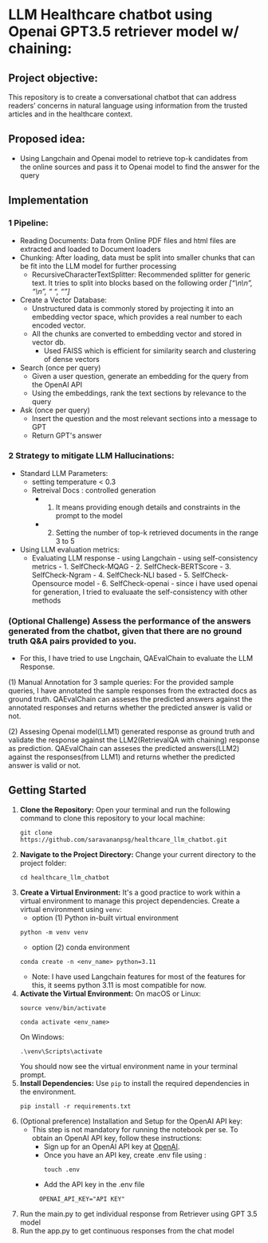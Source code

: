 # LLM Healthcare chatbot using Openai GPT3.5 retriever model w/ chaining:

## Project objective: 
This repository is to create a conversational chatbot that can address readers’ concerns in natural language using information from the trusted articles and in the  healthcare context.

## Proposed idea:
* Using Langchain and Openai model to retrieve top-k candidates from the online sources and pass it to Openai model to find the answer for the query

## Implementation

### 1 Pipeline: 

* Reading Documents: Data from Online PDF files and html files are extracted and loaded to Document loaders
* Chunking:  After loading, data must be split into smaller chunks that can be fit into the LLM model for further processing
  * RecursiveCharacterTextSplitter: Recommended splitter for generic text. It tries to split into blocks based on the following order *[“\n\n”, “\n”, “ “, “”]*
* Create a Vector Database: 
  * Unstructured data is commonly stored by projecting it into an embedding vector space, which provides a real number to each encoded vector. 
  * All the chunks are converted to embedding vector and stored in vector db. 
    * Used FAISS which is efficient for similarity search and clustering of dense vectors
* Search (once per query)
  * Given a user question, generate an embedding for the query from the OpenAI API
  * Using the embeddings, rank the text sections by relevance to the query
* Ask (once per query)
  * Insert the question and the most relevant sections into a message to GPT
  * Return GPT's answer

### 2 Strategy to mitigate LLM Hallucinations:

* Standard LLM Parameters:
  * setting temperature < 0.3
  * Retreival Docs : controlled generation
    * 1. It means providing enough details and constraints in the prompt to the model 
    * 2. Setting the number of top-k retrieved documents in the range 3 to 5
* Using LLM evaluation metrics:
    * Evaluating LLM response 
           - using Langchain
           - using self-consistency metrics
                - 1. SelfCheck-MQAG 
                - 2. SelfCheck-BERTScore
                - 3. SelfCheck-Ngram
                - 4. SelfCheck-NLI based
                - 5. SelfCheck-Opensource model
                - 6. SelfCheck-openai - since i have used openai for generation, I tried to evaluaate the self-consistency with other methods
### (Optional Challenge)  Assess the performance of the answers generated from the chatbot, given that there are no ground truth Q&A pairs provided to you.  
* For this, I have tried to use Lngchain, QAEvalChain to evaluate the LLM Response. 

(1) Manual Annotation for 3 sample queries: For the provided sample queries, I have annotated the sample responses from the extracted docs as ground truth. QAEvalChain can asseses the predicted answers against the annotated responses and returns whether the predicted answer is valid or not.

(2) Assesing Openai model(LLM1) generated response as ground truth and validate the response against the LLM2(RetrievalQA with chaining) response as prediction.  QAEvalChain can asseses the predicted answers(LLM2) against the responses(from LLM1) and returns whether the predicted answer is valid or not.

## Getting Started

1. **Clone the Repository:**
   Open your terminal and run the following command to clone this repository to your local machine:
   ```shell
   git clone https://github.com/saravananpsg/healthcare_llm_chatbot.git
   ```
2. **Navigate to the Project Directory:**
   Change your current directory to the project folder:
   ```shell
   cd healthcare_llm_chatbot
   ```
3. **Create a Virtual Environment:**
   It's a good practice to work within a virtual environment to manage this project dependencies. Create a virtual environment using `venv`:
   * option (1) Python in-built virtual environment
   ```shell
   python -m venv venv
   ```
   * option (2) conda environment
   ```shell
   conda create -n <env_name> python=3.11
   ```
   * Note: I have used Langchain features for most of the features for this, it seems python 3.11 is most compatible for now.
4. **Activate the Virtual Environment:**
   On macOS or Linux:
   ```shell
   source venv/bin/activate
   ```
   ```shell
   conda activate <env_name>
   ```
   On Windows:
   ```shell
   .\venv\Scripts\activate
   ```
   You should now see the virtual environment name in your terminal prompt.
5. **Install Dependencies:**
   Use `pip` to install the required dependencies in the environment.
   ```shell
   pip install -r requirements.txt
   ```
6. (Optional preference) Installation and Setup for the OpenAI API key:
   - This step is not mandatory for running the notebook per se. To obtain an OpenAI API key, follow these instructions:
     - Sign up for an OpenAI API key at [OpenAI](https://platform.openai.com/signup).
     - Once you have an API key, create .env file using :
          ```shell
          touch .env
          ```
     - Add the API key in the .env file
     ```shell
       OPENAI_API_KEY="API KEY"
     ```
7. Run the main.py to get individual response from Retriever using GPT 3.5 model
8. Run the app.py to get continuous responses from the chat model

